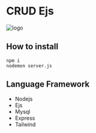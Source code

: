 # CRUD Ejs

![logo](https://cdn.discordapp.com/attachments/1198124910950752288/1199415028579840010/image.png?ex=65c2754a&is=65b0004a&hm=f88dc596733492d2dfb51e466c585a1e74312fe0fd472a4d8c77c691ccafe10f&)

## How to install
```
npm i
nodemon server.js
```

## Language Framework
* Nodejs
* Ejs
* Mysql
* Express
* Tailwind
